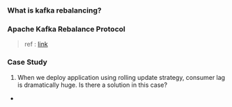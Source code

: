 
### What is kafka rebalancing?

### Apache Kafka Rebalance Protocol
> ref : [link](https://medium.com/streamthoughts/apache-kafka-rebalance-protocol-or-the-magic-behind-your-streams-applications-e94baf68e4f2)

### Case Study
1. When we deploy application using rolling update strategy, consumer lag is dramatically huge. Is there a solution in this case?

- 